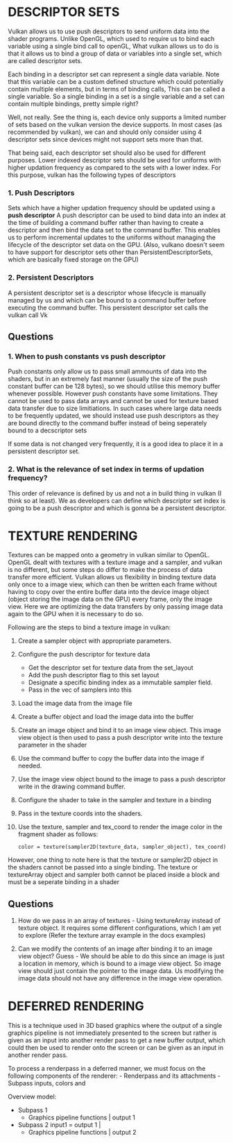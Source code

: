 
# DESCRIPTOR SETS 

Vulkan allows us to use push descriptors to send uniform data into the shader programs.
Unlike OpenGL, which used to require us to bind each variable using a single bind call to openGL,
What vulkan allows us to do is that it allows us to bind a group of data or variables into a single 
set, which are called descriptor sets.

Each binding in a descriptor set can represent a single data variable. Note that this variable can be
a custom defined structure which could potentially contain multiple elements, but in terms of binding calls,
This can be called a single variable.
So a single binding in a set is a single variable and a set can contain multiple bindings, pretty simple right?

Well, not really. See the thing is, each device only supports a limited number of sets based on the vulkan version
the device supports. In most cases (as recommended by vulkan), we can and should only consider using 4 descriptor 
sets since devices might not support sets more than that.

That being said, each descriptor set should also be used for different purposes.
Lower indexed descriptor sets should be used for uniforms with higher updation frequency as compared to the sets 
with a lower index. For this purpose, vulkan has the following types of descriptors

### 1. Push Descriptors
Sets which have a higher updation frequency should be updated using a **push descriptor**
A push descriptor can be used to bind data into an index at the time of building a command buffer rather than
having to create a descriptor and then bind the data set to the command buffer. This enables us to perform 
incremental updates to the uniforms without managing the lifecycle of the descriptor set data on the GPU. 
(Also, vulkano doesn't seem to have support for descriptor sets other than PersistentDescriptorSets, which are
basically fixed storage on the GPU)



### 2. Persistent Descriptors
A persistent descriptor set is a descriptor whose lifecycle is manually managed by us and which can be bound to a 
command buffer before executing the command buffer. This persistent descriptor set calls the vulkan call Vk 







## Questions
### 1. When to push constants vs push descriptor
 
Push constants only allow us to pass small ammounts of data into the shaders, but in an extremely fast manner (usually the size of the push constant buffer can be 128 bytes), so we should utilise this memory buffer whenever possible.
However push constants have some limitations. They cannot be used to pass data arrays and cannot be used for texture based data transfer due to size limitiations.
In such cases where large data needs to be frequently updated, we should instead 
use push descriptors as they are bound directly to the command buffer
instead of being seperately bound to a decscriptor sets

If some data is not changed very frequently, it is a good idea to 
place it in a persistent descriptor set.

### 2. What is the relevance of set index in terms of updation frequency?
This order of relevance is defined by us and not a in build thing in 
vulkan (I think so at least). We as developers can define which
descriptor set index is going to be a push descriptor and which is gonna
be a persistent descriptor.






# TEXTURE RENDERING

Textures can be mapped onto a geometry in vulkan similar to OpenGL. 
OpenGL dealt with textures with a texture image and a sampler, and vulkan is no different, but some steps do differ to make the process of data transfer more efficient. 
Vulkan allows us flexibility in binding texture data only once to a image view, which can then be written each frame without having to copy over the entire buffer data into the device image object (object storing the image data on the GPU) every frame, only the image view.
Here we are optimizing the data transfers by only passing image data again to the GPU when it is necessary to do so.

Following are the steps to bind a texture image in vulkan:

1. Create a sampler object with appropriate parameters.
2. Configure the push descriptor for texture data
    - Get the descriptor set for texture data from the set_layout
    - Add the push descriptor flag to this set layout
    - Designate a specific binding index as a immutable sampler field. 
    - Pass in the vec of samplers into this
3. Load the image data from the image file
4. Create a buffer object and load the image data into the buffer
5. Create an image object and bind it to an image view object. This image view object is then used to pass a push descriptor write into the texture parameter in the shader
6. Use the command buffer to copy the buffer data into the image if needed.
7. Use the image view object bound to the image to pass a push descriptor write in the drawing command buffer.
8. Configure the shader to take in the sampler and texture in a binding
9. Pass in the texture coords into the shaders.
10. Use the texture, sampler and tex_coord to render the image color in the fragment shader as follows:

        color = texture(sampler2D(texture_data, sampler_object), tex_coord)
       

However, one thing to note here is that the texture or sampler2D object in the shaders cannot be passed into a single binding. The texture or textureArray object and sampler both cannot be placed inside a block and must be a seperate binding in a shader

## Questions
1. How do we pass in an array of textures - Using textureArray instead of texture object. It requires some different configurations, which I am yet to explore (Refer the texture array example in the docs examples)

2. Can we modify the contents of an image after binding it to an image view object?
Guess - We should be able to do this since an image is just a location in memory, which is bound to a image view object. So image view should just contain the pointer to the image data. Us modifying the image data should not have any difference in the image view operation.



# DEFERRED RENDERING 

This is a technique used in 3D based graphics where the output of 
a single graphics pipeline is not immediately presented to the screen
but rather is given as an input into another render pass to get a 
new buffer output, which could then be used to render onto the screen 
or can be given as an input in another render pass.

To process a renderpass in a deferred manner, we must focus on the following components of the renderer:
    - Renderpass and its attachments
    - Subpass inputs, colors and 


Overview model:

- Subpass 1
    - Graphics pipeline functions
        |
        output 1
- Subpass 2
        input1 = output 1
        |
    - Graphics pipeline functions
        |
        output 2
